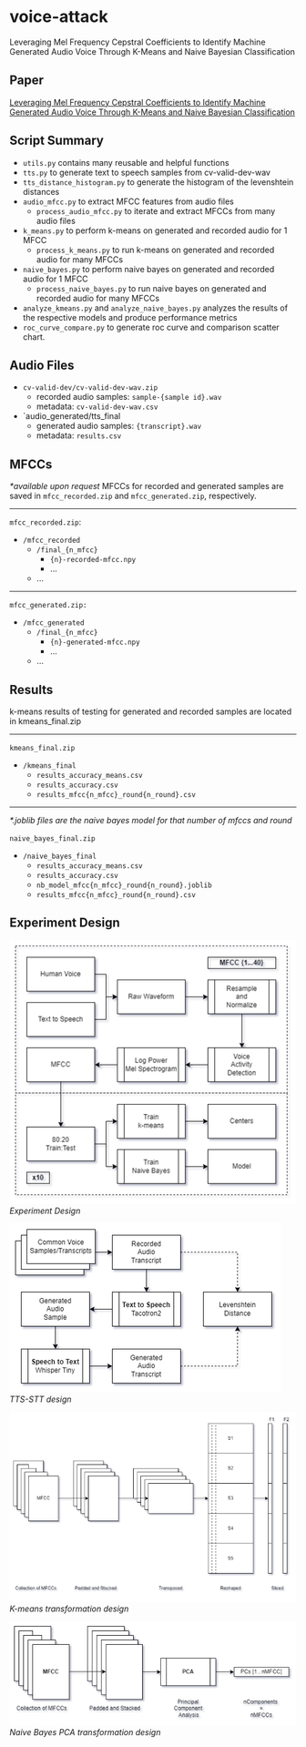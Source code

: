 # voice-attack
Leveraging Mel Frequency Cepstral Coefficients to Identify Machine Generated Audio Voice Through K-Means and Naive Bayesian Classification

## Paper
[Leveraging Mel Frequency Cepstral Coefficients to Identify Machine Generated Audio Voice Through K-Means and Naive Bayesian Classification](/daniel_shannon_final_paper.pdf)

## Script Summary

- `utils.py` contains many reusable and helpful functions
- `tts.py` to generate text to speech samples from cv-valid-dev-wav
- `tts_distance_histogram.py` to generate the histogram of the levenshtein distances
- `audio_mfcc.py` to extract MFCC features from audio files
  - `process_audio_mfcc.py` to iterate and extract MFCCs from many audio files
- `k_means.py` to perform k-means on generated and recorded audio for 1 MFCC
  - `process_k_means.py` to run k-means on generated and recorded audio for many MFCCs
- `naive_bayes.py` to perform naive bayes on generated and recorded audio for 1 MFCC
  - `process_naive_bayes.py` to run naive bayes on generated and recorded audio for many MFCCs
- `analyze_kmeans.py` and `analyze_naive_bayes.py` analyzes the results of the respective models and produce performance metrics
- `roc_curve_compare.py` to generate roc curve and comparison scatter chart.

## Audio Files

- `cv-valid-dev/cv-valid-dev-wav.zip`
  - recorded audio samples: `sample-{sample id}.wav`
  - metadata: `cv-valid-dev-wav.csv`
- `audio_generated/tts_final
  - generated audio samples:  `{transcript}.wav`
  - metadata: `results.csv`
  
## MFCCs

*\*available upon request*
MFCCs for recorded and generated samples are saved in `mfcc_recorded.zip` and `mfcc_generated.zip`, respectively.
<hr>

`mfcc_recorded.zip`:
- `/mfcc_recorded`
  - `/final_{n_mfcc}`
    - `{n}-recorded-mfcc.npy`
    - ...
  - ...
<hr>

`mfcc_generated.zip:`
- `/mfcc_generated`
  - `/final_{n_mfcc}`
    - `{n}-generated-mfcc.npy`
    - ...
  - ...

## Results
k-means results of testing for generated and recorded samples are located in kmeans_final.zip
<hr>

`kmeans_final.zip`
- `/kmeans_final`
  - `results_accuracy_means.csv`
  - `results_accuracy.csv`
  - `results_mfcc{n_mfcc}_round{n_round}.csv`
<hr>

*\*.joblib files are the naive bayes model for that number of mfccs and round*

`naive_bayes_final.zip`
- `/naive_bayes_final`
  - `results_accuracy_means.csv`
  - `results_accuracy.csv`
  - `nb_model_mfcc{n_mfcc}_round{n_round}.joblib`
  - `results_mfcc{n_mfcc}_round{n_round}.csv`

## Experiment Design
![Experiment Design](/experiment-design-solid.png)
*Experiment Design*

![TTS-STT design](/tts_solid.png)
*TTS-STT design*

![K-means transformation design](/k_means_transformation_solid.png)
*K-means transformation design*

![Naive Bayes PCA transformation design](/pca_transform_solid.png)
*Naive Bayes PCA transformation design*
